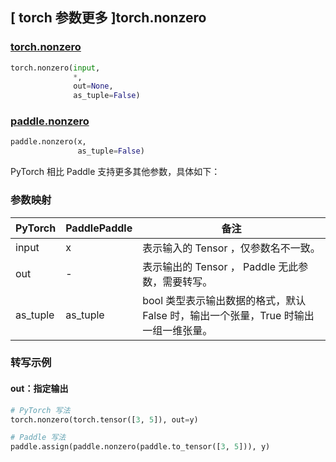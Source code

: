 ## [ torch 参数更多 ]torch.nonzero
### [torch.nonzero](https://pytorch.org/docs/stable/generated/torch.nonzero.html#torch.nonzero)

```python
torch.nonzero(input,
              *,
              out=None,
              as_tuple=False)
```

### [paddle.nonzero](https://www.paddlepaddle.org.cn/documentation/docs/zh/develop/api/paddle/nonzero_cn.html)

```python
paddle.nonzero(x,
               as_tuple=False)
```

PyTorch 相比 Paddle 支持更多其他参数，具体如下：
### 参数映射

| PyTorch       | PaddlePaddle | 备注                                                   |
| ------------- | ------------ | ------------------------------------------------------ |
| input | x | 表示输入的 Tensor ，仅参数名不一致。  |
|  out  | - | 表示输出的 Tensor ， Paddle 无此参数，需要转写。    |
| as_tuple | as_tuple | bool 类型表示输出数据的格式，默认 False 时，输出一个张量，True 时输出一组一维张量。  |


### 转写示例
#### out：指定输出
```python
# PyTorch 写法
torch.nonzero(torch.tensor([3, 5]), out=y)

# Paddle 写法
paddle.assign(paddle.nonzero(paddle.to_tensor([3, 5])), y)
```
